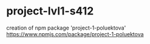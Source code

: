 # project-lvl1-s412
creation of npm package 'project-1-poluektova' https://www.npmjs.com/package/project-1-poluektova
